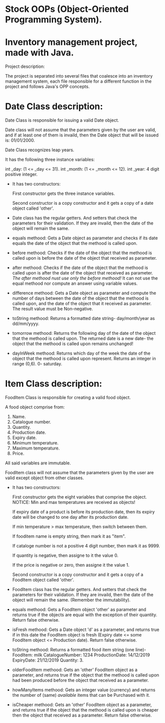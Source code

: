 # Stock OOPs (Object-Oriented Programming System).

# Inventory management project, made with Java.

Project description:

The project is separated into several files that coalesce into an inventory management system, each file responsible for a different function in the project and follows Java's OPP concepts.

# Date Class description:

Date Class is responsible for issuing a valid Date object.

Date class will not assume that the parameters given by the user are valid, and if at least one of them is invaild, then the Date object that will be issued is: 01/01/2000.

Date Class recognizes leap years.

It has the following three instance variables:

int _day: (1 <= _day <= 31).
int _month: (1 <= _month <= 12).
int _year: 4 digit positive integer.

* It has two constructors:

   First constructor gets the three instance variables.

   Second constructor is a copy constructor and it gets a copy of a date object called 'other'.

* Date class has the regular getters. And setters that check the parameters for their validation. If they are invaild, then the date of the object will remain the same.

* equals methood: Gets a Date object as parameter and checks if its date equals the date of the object that the methood is called upon.

* before methood: Checks if the date of the object that the methood is called upon is before the date of the object that received as parameter.

* after methood: Checks if the date of the object that the methood is called upon is after the date of the object that received as parameter. *The after methood nust use only the before methood!* It can not use the equal methood nor compute an answer using variable values.

* difference methood: Gets a Date object as parameter and compute the number of days between the date of the object that the methood is called upon, and the date of the object that it received as parameter. The result value must be Non-negative.

* toString methood: Returns a formatted date string- day/month/year as dd/mm/yyyy.

* tomorrow methood: Returns the following day of the date of the object that the methood is called upon. The returned date is a new date- the object that the methood is called upon remains unchanged!

* dayInWeek methood: Returns which day of the week the date of the object that the methood is called upon represent. Returns an integer in range (0,6). 0- saturday.




# Item Class description:

FoodItem Class is responsible for creating a valid food object.

A food object comprise from:

1. Name.
2. Catalogue number.
3. Quantity.
4. Production date.
5. Expiry date.
6. Minimum temperature.
7. Maximum temperature.
8. Price.

All said variables are immutable.

FoodItem class will not assume that the parameters given by the user are valid except object from other classes.

* It has two constructors:

   First constructor gets the eight variables that comprise the object. NOTICE: Min and max temperatures are received as objects!

   If expiry date of a product is before its production date, then its expiry date will be changed to one day after its production date.

     If min temperature > max temperature, then switch between them.

     If fooditem name is empty string, then mark it as "item".

     If cataloge number is not a positive 4 digit number, then mark it as 9999.

     If quantity is negative, then assigne to it the value 0.

     If the price is negative or zero, then assigne it the value 1.


   Second constructor is a copy constructor and it gets a copy of a FoodItem object called 'other'.

* FoodItem class has the regular getters. And setters that check the parameters for their validation. If they are invaild, then the date of the object will remain the same. (Remember the immutability).

* equals methood: Gets a FoodItem object 'other' as parameter and returns true if the objects are equal with the exception of their quantity. Return false otherwise.

* isFresh methood: Gets a Date object 'd' as a parameter, and returns true if in this date the FoodItem object is fresh (Expiry date <= some FoodItem object <= Production date). Return false otherwise.

* toString methood: Returns a formatted food item string (one line)- FoodItem: milk CatalogueNumber: 1234   ProductionDate: 14/12/2019    ExpiryDate: 21/12/2019    Quantity: 3.

* olderFoodItem methood: Gets an 'other' FoodItem object as a parameter, and returns true if the object that the methood is called upon had been produced before the object that received as a parameter.

* howManyItems methood: Gets an integer value (currency) and returns the number of (same) *available* items that can be Purchased with it.

* isCheaper methood: Gets an 'other' FoodItem object as a parameter, and returns true if the object that the methood is called upon is cheaper then the object that received as a parameter. Return false otherwise.

  




